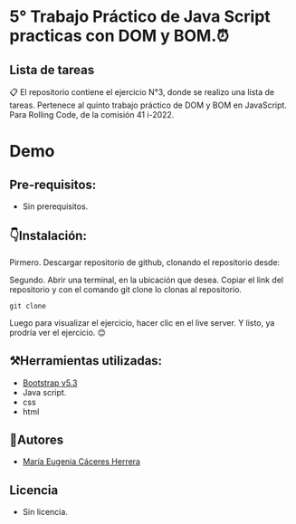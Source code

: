 # 5° Trabajo Práctico de Java Script practicas con DOM y BOM.⏰

## Lista de tareas

📋 El repositorio contiene el ejercicio N°3, donde se realizo una lista de tareas. Pertenece al quinto trabajo práctico de DOM y BOM en JavaScript. Para Rolling Code, de la comisión 41 i-2022.

# Demo

## Pre-requisitos:
- Sin prerequisitos.

## 👇Instalación:
Pirmero. Descargar repositorio de github, clonando el repositorio desde: 


Segundo. Abrir una terminal, en la ubicación que desea. Copiar el link del repositorio y con el comando git clone lo clonas al repositorio.
```
git clone 

```

Luego para visualizar el ejercicio, hacer clic en el live server. Y listo, ya prodría ver el ejercicio. 😊

## ⚒️Herramientas utilizadas:
- [Bootstrap v5.3](https://getbootstrap.com/)
- Java script.
- css
- html

## 🥰Autores
- [María Eugenia Cáceres Herrera](https://github.com/EugeniaCaceres)

## Licencia
- Sin licencia.
